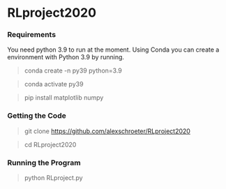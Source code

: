 # RLproject2020

### Requirements

You need python 3.9 to run at the moment. Using Conda you can create a environment with Python 3.9 by running.

> conda create -n py39 python=3.9
 
> conda activate py39

> pip install matplotlib numpy

### Getting the Code

> git clone https://github.com/alexschroeter/RLproject2020 

> cd RLproject2020

### Running the Program
> python RLproject.py
